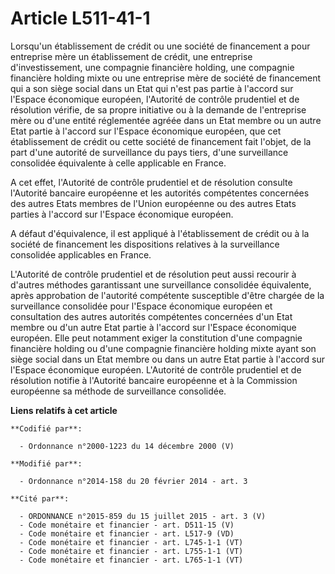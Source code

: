 # Article L511-41-1

Lorsqu'un établissement de crédit ou une société de financement a pour entreprise mère un établissement de crédit, une
entreprise d'investissement, une compagnie financière holding, une compagnie financière holding mixte ou une entreprise mère
de société de financement qui a son siège social dans un Etat qui n'est pas partie à l'accord sur l'Espace économique
européen, l'Autorité de contrôle prudentiel et de résolution vérifie, de sa propre initiative ou à la demande de l'entreprise
mère ou d'une entité réglementée agréée dans un Etat membre ou un autre Etat partie à l'accord sur l'Espace économique
européen, que cet établissement de crédit ou cette société de financement fait l'objet, de la part d'une autorité de
surveillance du pays tiers, d'une surveillance consolidée équivalente à celle applicable en France. 

A cet effet, l'Autorité de contrôle prudentiel et de résolution consulte l'Autorité bancaire européenne et les autorités
compétentes concernées des autres Etats membres de l'Union européenne ou des autres Etats parties à l'accord sur l'Espace
économique européen. 

A défaut d'équivalence, il est appliqué à l'établissement de crédit ou à la société de financement les dispositions relatives
à la surveillance consolidée applicables en France. 

L'Autorité de contrôle prudentiel et de résolution peut aussi recourir à d'autres méthodes garantissant une surveillance
consolidée équivalente, après approbation de l'autorité compétente susceptible d'être chargée de la surveillance consolidée
pour l'Espace économique européen et consultation des autres autorités compétentes concernées d'un Etat membre ou d'un autre
Etat partie à l'accord sur l'Espace économique européen. Elle peut notamment exiger la constitution d'une compagnie
financière holding ou d'une compagnie financière holding mixte ayant son siège social dans un Etat membre ou dans un autre
Etat partie à l'accord sur l'Espace économique européen. L'Autorité de contrôle prudentiel et de résolution notifie à
l'Autorité bancaire européenne et à la Commission européenne sa méthode de surveillance consolidée.

**Liens relatifs à cet article**

	**Codifié par**:

	  - Ordonnance n°2000-1223 du 14 décembre 2000 (V)

	**Modifié par**:

	  - Ordonnance n°2014-158 du 20 février 2014 - art. 3

	**Cité par**:

	  - ORDONNANCE n°2015-859 du 15 juillet 2015 - art. 3 (V)
	  - Code monétaire et financier - art. D511-15 (V)
	  - Code monétaire et financier - art. L517-9 (VD)
	  - Code monétaire et financier - art. L745-1-1 (VT)
	  - Code monétaire et financier - art. L755-1-1 (VT)
	  - Code monétaire et financier - art. L765-1-1 (VT)
